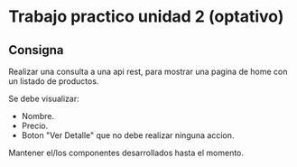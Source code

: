 # Trabajo practico unidad 2 (optativo)

## Consigna

Realizar una consulta a una api rest, para mostrar una pagina de home con un listado de productos.

Se debe visualizar:

- Nombre.
- Precio.
- Boton "Ver Detalle" que no debe realizar ninguna accion.

Mantener el/los componentes desarrollados hasta el momento.

